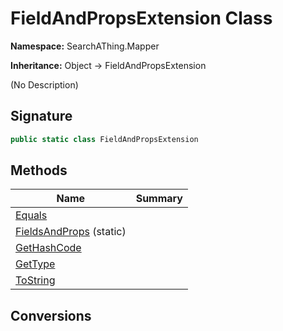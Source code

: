 # FieldAndPropsExtension Class
**Namespace:** SearchAThing.Mapper

**Inheritance:** Object → FieldAndPropsExtension

(No Description)

## Signature
```csharp
public static class FieldAndPropsExtension
```
## Methods
|**Name**|**Summary**|
|---|---|
|[Equals](FieldAndPropsExtension/Equals.md)||
|[FieldsAndProps](FieldAndPropsExtension/FieldsAndProps.md) (static)||
|[GetHashCode](FieldAndPropsExtension/GetHashCode.md)||
|[GetType](FieldAndPropsExtension/GetType.md)||
|[ToString](FieldAndPropsExtension/ToString.md)||
## Conversions
